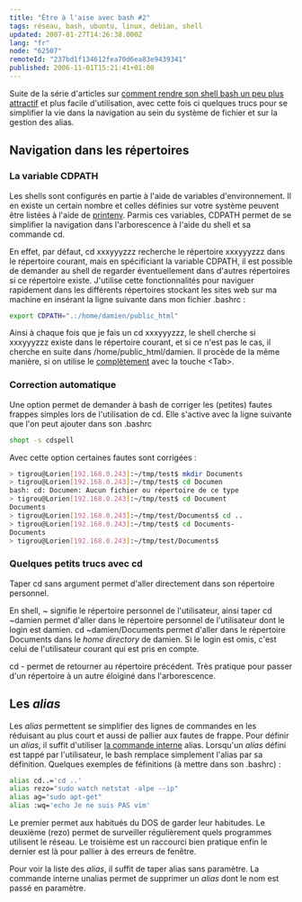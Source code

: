 ```yaml
---
title: "Être à l'aise avec bash #2"
tags: réseau, bash, ubuntu, linux, debian, shell
updated: 2007-01-27T14:26:38.000Z
lang: "fr"
node: "62507"
remoteId: "237bd1f134612fea70d6ea83e9439341"
published: 2006-11-01T15:21:41+01:00
---
```

 
Suite de la série d'articles sur [comment rendre son shell bash un peu plus attractif](/post/etre-a-l-aise-avec-bash-1) et plus facile d'utilisation, avec cette fois ci quelques trucs pour se simplifier la vie dans la navigation au sein du système de fichier et sur la gestion des alias.

  
## Navigation dans les répertoires

  
### La variable CDPATH

 
Les shells sont configurés en partie à l'aide de variables d'environnement. Il en existe un certain nombre et celles définies sur votre système peuvent être listées à l'aide de [printenv](http://pwet.fr/man/linux/commandes/printenv). Parmis ces variables, CDPATH permet de se simplifier la navigation dans l'arborescence à l'aide du shell et sa commande cd.

 
En effet, par défaut, cd xxxyyyzzz recherche le répertoire xxxyyyzzz dans le répertoire courant, mais en spécificiant la variable CDPATH, il est possible de demander au shell de regarder éventuellement dans d'autres répertoires si ce répertoire existe. J'utilise cette fonctionnalités pour naviguer rapidement dans les différents répertoires stockant les sites web sur ma machine en insérant la ligne suivante dans mon fichier .bashrc :

 ``` bash
export CDPATH=".:/home/damien/public_html"
```

 
Ainsi à chaque fois que je fais un cd xxxyyyzzz, le shell cherche si xxxyyyzzz existe dans le répertoire courant, et si ce n'est pas le cas, il cherche en suite dans /home/public_html/damien. Il procède de la même manière, si on utilise le [complètement](http://fr.wikipedia.org/wiki/ComplÃƒÂ¨tement) avec la touche &lt;Tab&gt;.

   
### Correction automatique

 
Une option permet de demander à bash de corriger les (petites) fautes frappes simples lors de l'utilisation de cd. Elle s'active avec la ligne suivante que l'on peut ajouter dans son .bashrc

 ``` bash
shopt -s cdspell
```

 
Avec cette option certaines fautes sont corrigées :

 ``` bash
> tigrou@Lorien[192.168.0.243]:~/tmp/test$ mkdir Documents
> tigrou@Lorien[192.168.0.243]:~/tmp/test$ cd Documen
bash: cd: Documen: Aucun fichier ou répertoire de ce type
> tigrou@Lorien[192.168.0.243]:~/tmp/test$ cd Document
Documents
> tigrou@Lorien[192.168.0.243]:~/tmp/test/Documents$ cd ..
> tigrou@Lorien[192.168.0.243]:~/tmp/test$ cd Documents-
Documents
> tigrou@Lorien[192.168.0.243]:~/tmp/test/Documents$
```

   
### Quelques petits trucs avec cd

 
Taper cd sans argument permet d'aller directement dans son répertoire personnel.

 
En shell, ~ signifie le répertoire personnel de l'utilisateur, ainsi taper cd ~damien permet d'aller dans le répertoire personnel de l'utilisateur dont le login est damien. cd ~damien/Documents permet d'aller dans le répertoire Documents dans le *home directory* de damien. Si le login est omis, c'est celui de l'utilisateur courant qui est pris en compte.

 
cd - permet de retourner au répertoire précédent. Très pratique pour passer d'un répertoire à un autre éloiginé dans l'arborescence.

    
## Les *alias* 

 
Les *alias* permettent se simplifier des lignes de commandes en les réduisant au plus court et aussi de pallier aux fautes de frappe. Pour définir un *alias*, il suffit d'utiliser [la commande interne](http://pwet.fr/man/linux/conventions/bash_builtins) alias. Lorsqu'un *alias* défini est tappé par l'utilisateur, le bash remplace simplement l'alias par sa définition. Quelques exemples de féfinitions (à mettre dans son .bashrc) :

 ``` bash
alias cd..='cd ..'
alias rezo="sudo watch netstat -alpe --ip"
alias ag="sudo apt-get"
alias :wq='echo Je ne suis PAS vim'
```

 
Le premier permet aux habitués du DOS de garder leur habitudes. Le deuxième (rezo) permet de surveiller régulièrement quels programmes utilisent le réseau. Le troisième est un raccourci bien pratique enfin le dernier est là pour pallier à des erreurs de fenêtre.

 
Pour voir la liste des *alias*, il suffit de taper alias sans paramètre. La commande interne unalias permet de supprimer un *alias* dont le nom est passé en paramètre.

 